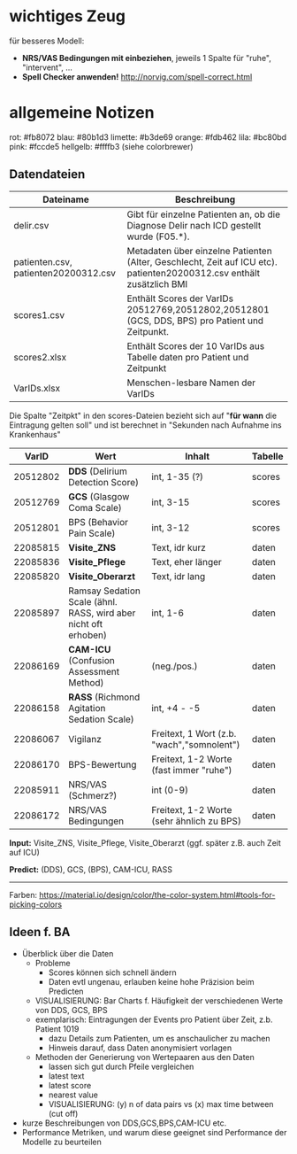 wichtiges Zeug
====

für besseres Modell:
* **NRS/VAS Bedingungen mit einbeziehen**, jeweils 1 Spalte für "ruhe", "intervent", ...
* **Spell Checker anwenden!** http://norvig.com/spell-correct.html

allgemeine Notizen
====

rot: #fb8072
blau: #80b1d3
limette: #b3de69
orange: #fdb462
lila: #bc80bd
pink: #fccde5
hellgelb: #ffffb3
(siehe colorbrewer)

Datendateien
----

|Dateiname |Beschreibung|
|----------|------------|
|delir.csv|Gibt für einzelne Patienten an, ob die Diagnose Delir nach ICD gestellt wurde (F05.*).
|patienten.csv, patienten20200312.csv|Metadaten über einzelne Patienten (Alter, Geschlecht, Zeit auf ICU etc). patienten20200312.csv enthält zusätzlich BMI
|scores1.csv|Enthält Scores der VarIDs 20512769,20512802,20512801 (GCS, DDS, BPS) pro Patient und Zeitpunkt.
|scores2.xlsx|Enthält Scores der 10 VarIDs aus Tabelle daten pro Patient und Zeitpunkt
|VarIDs.xlsx|Menschen-lesbare Namen der VarIDs

Die Spalte "Zeitpkt" in den scores-Dateien bezieht sich auf "**für wann** die Eintragung gelten soll" und ist berechnet in "Sekunden nach Aufnahme ins Krankenhaus"

|VarID     |Wert                                    |Inhalt                                         |Tabelle |
|----------|----------------------------------------|-----------------------------------------------|--------|
| 20512802 | **DDS** (Delirium Detection Score)     | int, 1-35 (?)                                 | scores |
| 20512769 | **GCS** (Glasgow Coma Scale)           | int, 3-15                                     | scores |
| 20512801 | BPS (Behavior Pain Scale)              | int, 3-12                                     | scores |
| 22085815 | **Visite_ZNS**                         | Text, idr kurz                                | daten  |
| 22085836 | **Visite_Pflege**                      | Text, eher länger                             | daten  |
| 22085820 | **Visite_Oberarzt**                    | Text, idr lang                                | daten  |
| 22085897 | Ramsay Sedation Scale (ähnl. RASS, wird aber nicht oft erhoben) | int, 1-6             | daten  |
| 22086169 | **CAM-ICU** (Confusion Assessment Method)  | (neg./pos.)                               | daten  |
| 22086158 | **RASS** (Richmond Agitation Sedation Scale) | int, +4 - -5                            | daten  |
| 22086067 | Vigilanz                               | Freitext, 1 Wort (z.b. "wach","somnolent")    | daten  |
| 22086170 | BPS-Bewertung                          | Freitext, 1-2 Worte (fast immer "ruhe")       | daten  |
| 22085911 | NRS/VAS (Schmerz?)                     | int (0-9)                                     | daten  |
| 22086172 | NRS/VAS Bedingungen                    | Freitext, 1-2 Worte (sehr ähnlich zu BPS)     | daten  |

**Input:** Visite_ZNS, Visite_Pflege, Visite_Oberarzt (ggf. später z.B. auch Zeit auf ICU)

**Predict:** (DDS), GCS, (BPS), CAM-ICU, RASS

--------------

Farben: https://material.io/design/color/the-color-system.html#tools-for-picking-colors

Ideen f. BA
----

* Überblick über die Daten
    * Probleme
        * Scores können sich schnell ändern
        * Daten evtl ungenau, erlauben keine hohe Präzision beim Predicten
    * VISUALISIERUNG: Bar Charts f. Häufigkeit der verschiedenen Werte von DDS, GCS, BPS
    * exemplarisch: Eintragungen der Events pro Patient über Zeit, z.b. Patient 1019 
        * dazu Details zum Patienten, um es anschaulicher zu machen
        * Hinweis darauf, dass Daten anonymisiert vorlagen
    * Methoden der Generierung von Wertepaaren aus den Daten
        * lassen sich gut durch Pfeile vergleichen
        * latest text
        * latest score
        * nearest value
        * VISUALISIERUNG: (y) n of data pairs vs (x) max time between (cut off)
* kurze Beschreibungen von DDS,GCS,BPS,CAM-ICU etc.
* Performance Metriken, und warum diese geeignet sind Performance der Modelle zu beurteilen